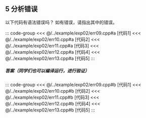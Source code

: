 ## 5 分析错误

以下代码有语法错误吗？ 如有错误，请指出其中的错误。

::: code-group
<<< @/../example/exp02/err09.cpp#a [代码1]
<<< @/../example/exp02/err10.cpp#a [代码2]
<<< @/../example/exp02/err11.cpp#a [代码3]
<<< @/../example/exp02/err12.cpp#a [代码4]
<<< @/../example/exp02/err13.cpp#a [代码5]
:::

##### 答案（同学们也可以编译运行，进行验证）

<PasswordProtected>

::: code-group
<<< @/../example/exp02/err09.cpp#b [代码1]
<<< @/../example/exp02/err10.cpp#b [代码2]
<<< @/../example/exp02/err11.cpp#b [代码3]
<<< @/../example/exp02/err12.cpp#b [代码4]
<<< @/../example/exp02/err13.cpp#b [代码5]
:::

</PasswordProtected>
